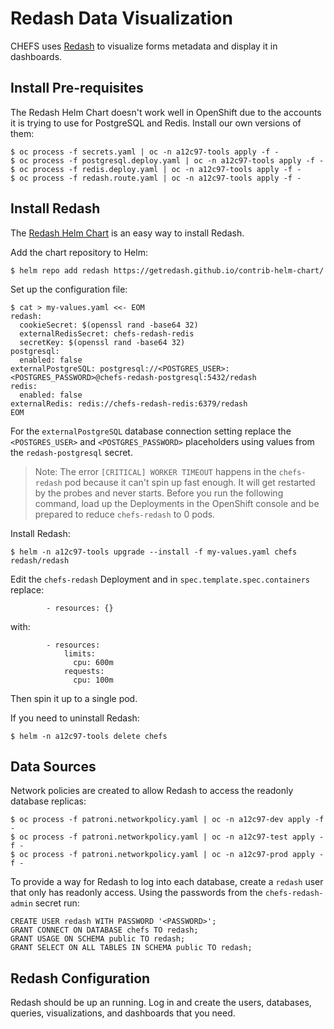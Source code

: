 # Redash Data Visualization

CHEFS uses [Redash](https://redash.io) to visualize forms metadata and display it in dashboards.

## Install Pre-requisites

The Redash Helm Chart doesn't work well in OpenShift due to the accounts it is trying to use for PostgreSQL and Redis. Install our own versions of them:

```
$ oc process -f secrets.yaml | oc -n a12c97-tools apply -f -
$ oc process -f postgresql.deploy.yaml | oc -n a12c97-tools apply -f -
$ oc process -f redis.deploy.yaml | oc -n a12c97-tools apply -f -
$ oc process -f redash.route.yaml | oc -n a12c97-tools apply -f -
```

## Install Redash

The [Redash Helm Chart](https://github.com/getredash/contrib-helm-chart) is an easy way to install Redash.

Add the chart repository to Helm:

```
$ helm repo add redash https://getredash.github.io/contrib-helm-chart/
```

Set up the configuration file:

```
$ cat > my-values.yaml <<- EOM
redash:
  cookieSecret: $(openssl rand -base64 32)
  externalRedisSecret: chefs-redash-redis
  secretKey: $(openssl rand -base64 32)
postgresql:
  enabled: false
externalPostgreSQL: postgresql://<POSTGRES_USER>:<POSTGRES_PASSWORD>@chefs-redash-postgresql:5432/redash
redis:
  enabled: false
externalRedis: redis://chefs-redash-redis:6379/redash
EOM
```

For the `externalPostgreSQL` database connection setting replace the `<POSTGRES_USER>` and `<POSTGRES_PASSWORD>` placeholders using values from the `redash-postgresql` secret.

> Note: The error `[CRITICAL] WORKER TIMEOUT` happens in the `chefs-redash` pod because it can't spin up fast enough. It will get restarted by the probes and never starts. Before you run the following command, load up the Deployments in the OpenShift console and be prepared to reduce `chefs-redash` to 0 pods.

Install Redash:

```
$ helm -n a12c97-tools upgrade --install -f my-values.yaml chefs redash/redash
```

Edit the `chefs-redash` Deployment and in `spec.template.spec.containers` replace:

```
        - resources: {}
```

with:

```
        - resources:
            limits:
              cpu: 600m
            requests:
              cpu: 100m
```

Then spin it up to a single pod.

If you need to uninstall Redash:

```
$ helm -n a12c97-tools delete chefs
```

## Data Sources

Network policies are created to allow Redash to access the readonly database replicas:

```
$ oc process -f patroni.networkpolicy.yaml | oc -n a12c97-dev apply -f -
$ oc process -f patroni.networkpolicy.yaml | oc -n a12c97-test apply -f -
$ oc process -f patroni.networkpolicy.yaml | oc -n a12c97-prod apply -f -
```

To provide a way for Redash to log into each database, create a `redash` user that only has readonly access. Using the passwords from the `chefs-redash-admin` secret run:

```
CREATE USER redash WITH PASSWORD '<PASSWORD>';
GRANT CONNECT ON DATABASE chefs TO redash;
GRANT USAGE ON SCHEMA public TO redash;
GRANT SELECT ON ALL TABLES IN SCHEMA public TO redash;
```

## Redash Configuration

Redash should be up an running. Log in and create the users, databases, queries, visualizations, and dashboards that you need.
